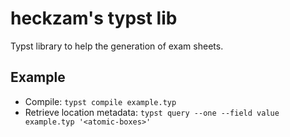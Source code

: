 heckzam's typst lib
===================
Typst library to help the generation of exam sheets.

Example
-------
- Compile: `typst compile example.typ`
- Retrieve location metadata: `typst query --one --field value example.typ '<atomic-boxes>'`
